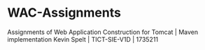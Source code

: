 # WAC-Assignments
Assignments of Web Application Construction for Tomcat | Maven implementation
Kevin Spelt | TICT-SIE-V1D | 1735211
